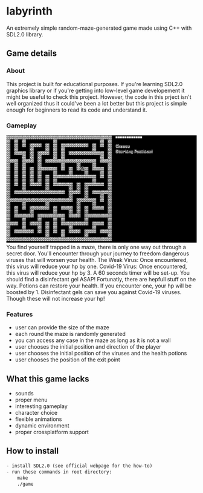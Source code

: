 # labyrinth
An extremely simple random-maze-generated game made using C++ with SDL2.0 library.

## Game details
### About
This project is built for educational purposes. If you're learning SDL2.0 graphics library or if you're getting into
low-level game developement it might be useful to check this project.
However, the code in this prject isn't well organized thus it could've been a lot better but this project is simple enough for beginners
to read its code and understand it.
### Gameplay
![Gameplay GIF][gameplay_gif]
You find yourself trapped in a maze, there is only one way out through a secret door.
You'll encounter through your journey to freedom dangerous viruses that will worsen your health.
The Weak Virus:
Once encountered, this virus will reduce your hp by one.
Covid-19 Virus:
Once encountered, this virus will reduce your hp by 3.
A 60 seconds timer will be set-up. You should find a disinfectant gel ASAP!
Fortunatly, there are hepfull stuff on the way. Potions can restore your health. If you encounter one,
your hp will be boosted by 1.
Disinfectant gels can save you against Covid-19 viruses. Though these will not increase your hp!
    
    
### Features
- user can provide the size of the maze
- each round the maze is randomly generated
- you can access any case in the maze as long as it is not a wall
- user chooses the initial position and direction of the player
- user chooses the initial position of the viruses and the health potions
- user chooses the position of the exit point
    
## What this game lacks
  - sounds
  - proper menu
  - interesting gameplay
  - character choice
  - flexible animations
  - dynamic environment
  - proper crossplatform support

## How to install
    - install SDL2.0 (see official webpage for the how-to)
    - run these commands in root directory:
        make
        ./game
        
[gameplay_gif]: gifs/gameplay.gif
